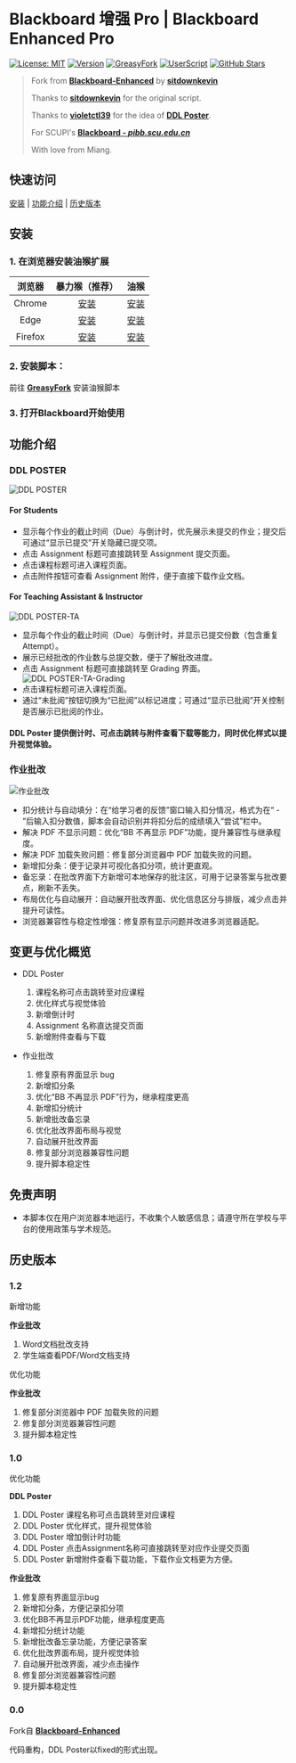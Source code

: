 # Blackboard 增强 Pro | Blackboard Enhanced Pro

[![License: MIT](https://img.shields.io/badge/License-MIT-yellow.svg)](https://opensource.org/licenses/MIT)
[![Version](https://img.shields.io/badge/Version-1.2.2-blue.svg)](https://github.com/YZKnight/Blackboard-Enhanced-Pro)
[![GreasyFork](https://img.shields.io/badge/GreasyFork-Install-brightgreen.svg)](https://greasyfork.org/zh-CN/scripts/550546-blackboard-%E5%A2%9E%E5%BC%BA-pro-blackboard-enhanced-pro)
[![UserScript](https://img.shields.io/badge/UserScript-Tampermonkey%20%7C%20Violentmonkey-orange.svg)](https://www.tampermonkey.net/)
[![GitHub Stars](https://img.shields.io/github/stars/YZKnight/Blackboard-Enhanced-Pro?style=social)](https://github.com/YZKnight/Blackboard-Enhanced-Pro)


> Fork from [**Blackboard-Enhanced**](https://github.com/sitdownkevin/Blackboard-Enhanced/tree/main) by [**sitdownkevin**](https://github.com/sitdownkevin)
> 
> Thanks to [**sitdownkevin**](https://github.com/sitdownkevin) for the original script.
>
> Thanks to [**violetctl39**](https://github.com/violetctl39) for the idea of [**DDL Poster**](https://github.com/violetctl39/pibbEnhanced).
> 
> For SCUPI's [**Blackboard - *pibb.scu.edu.cn***]((https://pibb.scu.edu.cn/webapps/login/))
>
> With love from Miang.


## 快速访问

[安装](#安装) | [功能介绍](#功能介绍) | [历史版本](#历史版本)

## 安装

### 1. 在浏览器安装油猴扩展

| 浏览器  |                                                         暴力猴（推荐）                                                          |                                                                   油猴                                                                    |
| :-----: | :-----------------------------------------------------------------------------------------------------------------------------: | :---------------------------------------------------------------------------------------------------------------------------------------: |
| Chrome  |            [安装](https://chrome.google.com/webstore/detail/violentmonkey/jinjaccalgkegednnccohejagnlnfdag?hl=zh-CN)            |                 [安装](https://chrome.google.com/webstore/detail/tampermonkey/dhdgffkkebhmkfjojejmpbldmpobfkfo?hl=zh-CN)                  |
|  Edge   | [安装](https://microsoftedge.microsoft.com/addons/detail/%E6%9A%B4%E5%8A%9B%E7%8C%B4/eeagobfjdenkkddmbclomhiblgggliao?hl=zh-CN) |                  [安装](https://microsoftedge.microsoft.com/addons/detail/tampermonkey/iikmkjmpaadaobahmlepeloendndfphd)                  |
| Firefox |                              [安装](https://addons.mozilla.org/en-US/firefox/addon/violentmonkey/)                              | [安装](https://addons.mozilla.org/en-US/firefox/addon/tampermonkey/?utm_source=addons.mozilla.org&utm_medium=referral&utm_content=search) |

### 2. 安装脚本：

前往 [**GreasyFork**](https://greasyfork.org/zh-CN/scripts/550546-blackboard-%E5%A2%9E%E5%BC%BA-pro-blackboard-enhanced-pro) 安装油猴脚本

### 3. 打开**Blackboard**开始使用

## 功能介绍

### DDL POSTER
![DDL POSTER](assets/图片1.png)

#### For Students

- 显示每个作业的截止时间（Due）与倒计时，优先展示未提交的作业；提交后可通过“显示已提交”开关隐藏已提交项。
- 点击 Assignment 标题可直接跳转至 Assignment 提交页面。
- 点击课程标题可进入课程页面。 
- 点击附件按钮可查看 Assignment 附件，便于直接下载作业文档。

#### For Teaching Assistant & Instructor
![DDL POSTER-TA](assets/img3.png)

- 显示每个作业的截止时间（Due）与倒计时，并显示已提交份数（包含重复Attempt）。
- 展示已经批改的作业数与总提交数，便于了解批改进度。
- 点击 Assignment 标题可直接跳转至 Grading 界面。 
![DDL POSTER-TA-Grading](assets/图片3.png)
- 点击课程标题可进入课程页面。 
- 通过“未批阅”按钮切换为“已批阅”以标记进度；可通过“显示已批阅”开关控制是否展示已批阅的作业。


#### DDL Poster 提供倒计时、可点击跳转与附件查看下载等能力，同时优化样式以提升视觉体验。


### 作业批改
![作业批改](assets/图片4.png)
- 扣分统计与自动填分：在“给学习者的反馈”窗口输入扣分情况，格式为在“ - ”后输入扣分数值，脚本会自动识别并将扣分后的成绩填入“尝试”栏中。
- 解决 PDF 不显示问题：优化“BB 不再显示 PDF”功能，提升兼容性与继承程度。
- 解决 PDF 加载失败问题：修复部分浏览器中 PDF 加载失败的问题。
- 新增扣分条：便于记录并可视化各扣分项，统计更直观。
- 备忘录：在批改界面下方新增可本地保存的批注区，可用于记录答案与批改要点，刷新不丢失。
- 布局优化与自动展开：自动展开批改界面、优化信息区分与排版，减少点击并提升可读性。
- 浏览器兼容性与稳定性增强：修复原有显示问题并改进多浏览器适配。

## 变更与优化概览
- DDL Poster
    1. 课程名称可点击跳转至对应课程
    2. 优化样式与视觉体验
    3. 新增倒计时
    4. Assignment 名称直达提交页面
    5. 新增附件查看与下载

- 作业批改
    1. 修复原有界面显示 bug
    2. 新增扣分条
    3. 优化“BB 不再显示 PDF”行为，继承程度更高
    4. 新增扣分统计
    5. 新增批改备忘录
    6. 优化批改界面布局与视觉
    7. 自动展开批改界面
    8. 修复部分浏览器兼容性问题
    9. 提升脚本稳定性


## 免责声明

- 本脚本仅在用户浏览器本地运行，不收集个人敏感信息；请遵守所在学校与平台的使用政策与学术规范。

## 历史版本

### 1.2
新增功能

**作业批改**
1. Word文档批改支持
2. 学生端查看PDF/Word文档支持

优化功能

**作业批改**
1. 修复部分浏览器中 PDF 加载失败的问题
2. 修复部分浏览器兼容性问题
3. 提升脚本稳定性


### 1.0

优化功能

**DDL Poster**
1. DDL Poster 课程名称可点击跳转至对应课程
2. DDL Poster 优化样式，提升视觉体验
3. DDL Poster 增加倒计时功能
4. DDL Poster 点击Assignment名称可直接跳转至对应作业提交页面
5. DDL Poster 新增附件查看下载功能，下载作业文档更为方便。

**作业批改**
1. 修复原有界面显示bug
2. 新增扣分条，方便记录扣分项
3. 优化BB不再显示PDF功能，继承程度更高
4. 新增扣分统计功能
5. 新增批改备忘录功能，方便记录答案
6. 优化批改界面布局，提升视觉体验
7. 自动展开批改界面，减少点击操作
8. 修复部分浏览器兼容性问题
9. 提升脚本稳定性



### 0.0

Fork自 [**Blackboard-Enhanced**](https://github.com/sitdownkevin/Blackboard-Enhanced) 

代码重构，DDL Poster以fixed的形式出现。